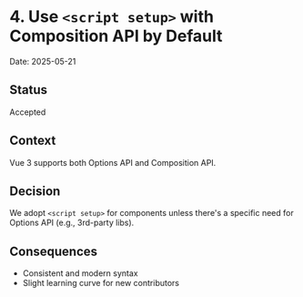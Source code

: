 # 4. Use `<script setup>` with Composition API by Default

Date: 2025-05-21

## Status

Accepted

## Context

Vue 3 supports both Options API and Composition API.

## Decision

We adopt `<script setup>` for components unless there's a specific need for Options API (e.g., 3rd-party libs).

## Consequences

* Consistent and modern syntax
* Slight learning curve for new contributors